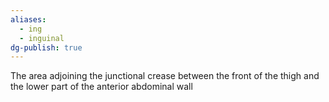 ```yaml
---
aliases:
  - ing
  - inguinal
dg-publish: true
---
```

The area adjoining the junctional crease between the front of the thigh and the lower part of the anterior abdominal wall